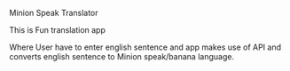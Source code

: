 Minion Speak  Translator

This is Fun translation app

Where User have to enter english sentence and app makes use of API and converts english sentence to Minion speak/banana language.

